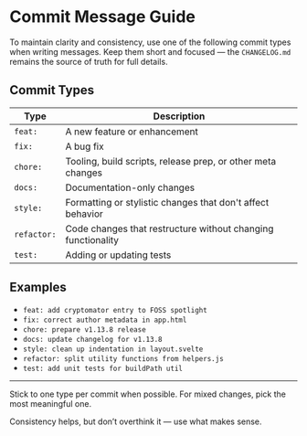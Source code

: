 # Commit Message Guide

To maintain clarity and consistency, use one of the following commit types when
writing messages. Keep them short and focused — the `CHANGELOG.md` remains the
source of truth for full details.

## Commit Types

| Type        | Description                                                  |
| ----------- | ------------------------------------------------------------ |
| `feat:`     | A new feature or enhancement                                 |
| `fix:`      | A bug fix                                                    |
| `chore:`    | Tooling, build scripts, release prep, or other meta changes  |
| `docs:`     | Documentation-only changes                                   |
| `style:`    | Formatting or stylistic changes that don't affect behavior   |
| `refactor:` | Code changes that restructure without changing functionality |
| `test:`     | Adding or updating tests                                     |

## Examples

- `feat: add cryptomator entry to FOSS spotlight`
- `fix: correct author metadata in app.html`
- `chore: prepare v1.13.8 release`
- `docs: update changelog for v1.13.8`
- `style: clean up indentation in layout.svelte`
- `refactor: split utility functions from helpers.js`
- `test: add unit tests for buildPath util`

---

Stick to one type per commit when possible. For mixed changes, pick the most
meaningful one.

Consistency helps, but don’t overthink it — use what makes sense.
